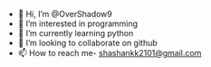- 👋 Hi, I’m @OverShadow9
- 👀 I’m interested in programming
- 🌱 I’m currently learning python
- 💞️ I’m looking to collaborate on github
- 📫 How to reach me- shashankk2101@gmail.com

<!---
OverShadow9/OverShadow9 is a ✨ special ✨ repository because its `README.md` (this file) appears on your GitHub profile.
You can click the Preview link to take a look at your changes.
--->
